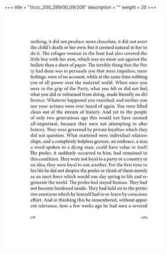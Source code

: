 +++
title = "1/ccc_200_299/00_09/208"
description = ""
weight = 20
+++

<img class="center-fit-jpg" src="/jpg_/out_jpg_1984__208.jpg" ></img>

